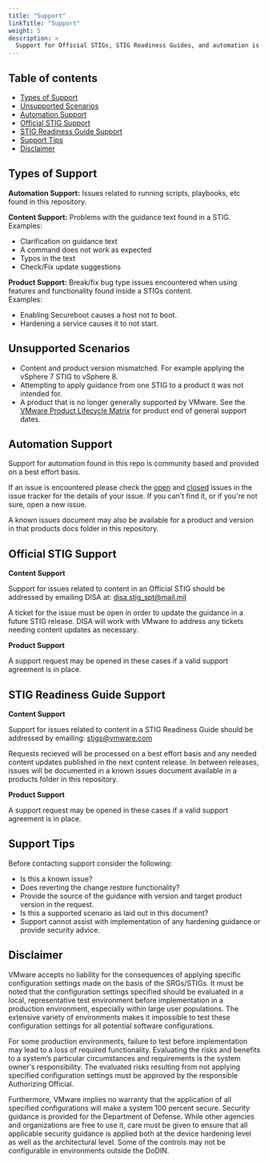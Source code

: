```yaml
---
title: "Support"
linkTitle: "Support"
weight: 5
description: >
  Support for Official STIGs, STIG Readiness Guides, and automation is provided through a variety of channels depending on the situation. It is important to adhere to the supported scenarios detailed here to avoid issues in unsupported situations.  
---
```


## Table of contents

- [Types of Support](#types-of-support)
- [Unsupported Scenarios](#unsupported-scenarios)
- [Automation Support](#automation-support)
- [Official STIG Support](#official-stig-support)
- [STIG Readiness Guide Support](#stig-readiness-guide-support)
- [Support Tips](#support-tips)
- [Disclaimer](#disclaimer)

## Types of Support

**Automation Support:** Issues related to running scripts, playbooks, etc found in this repository.

**Content Support:** Problems with the guidance text found in a STIG.  
Examples:
- Clarification on guidance text
- A command does not work as expected
- Typos in the text
- Check/Fix update suggestions

**Product Support:** Break/fix bug type issues encountered when using features and functionality found inside a STIGs content.  
Examples:
- Enabling Secureboot causes a host not to boot.
- Hardening a service causes it to not start.

## Unsupported Scenarios
- Content and product version mismatched. For example applying the vSphere 7 STIG to vSphere 8.
- Attempting to apply guidance from one STIG to a product it was not intended for.
- A product that is no longer generally supported by VMware. See the [VMware Product Lifecycle Matrix](https://lifecycle.vmware.com/) for product end of general support dates.


## Automation Support

Support for automation found in this repo is community based and provided on a best effort basis.  

If an issue is encountered please check the [open](https://github.com/vmware/dod-compliance-and-automation/issues) and [closed](https://github.com/vmware/dod-compliance-and-automation/issues?q=is%3Aissue+is%3Aclosed) issues in the issue tracker for the details of your issue. If you can't find it, or if you're not sure, open a new issue.

A known issues document may also be available for a product and version in that products docs folder in this repository.

## Official STIG Support

**Content Support**

Support for issues related to content in an Official STIG should be addressed by emailing DISA at: disa.stig_spt@mail.mil  

A ticket for the issue must be open in order to update the guidance in a future STIG release. DISA will work with VMware to address any tickets needing content updates as necessary.

**Product Support**

A support request may be opened in these cases if a valid support agreement is in place.

## STIG Readiness Guide Support

**Content Support**

Support for issues related to content in a STIG Readiness Guide should be addressed by emailing: stigs@vmware.com 

Requests recieved will be processed on a best effort basis and any needed content updates published in the next content release. In between releases, issues will be documented in a known issues document available in a products folder in this repository.  

**Product Support**

A support request may be opened in these cases if a valid support agreement is in place.

## Support Tips

Before contacting support consider the following:

- Is this a known issue?
- Does reverting the change restore functionality?
- Provide the source of the guidance with version and target product version in the request.
- Is this a supported scenario as laid out in this document?
- Support cannot assist with implementation of any hardening guidance or provide security advice.

## Disclaimer

VMware accepts no liability for the consequences of applying specific configuration settings made on the basis of the SRGs/STIGs. It must be noted that the configuration settings specified should be evaluated in a local, representative test environment before implementation in a production environment, especially within large user populations. The extensive variety of environments makes it impossible to test these configuration settings for all potential software configurations.

For some production environments, failure to test before implementation may lead to a loss of required functionality. Evaluating the risks and benefits to a system’s particular circumstances and requirements is the system owner's responsibility. The evaluated risks resulting from not applying specified configuration settings must be approved by the responsible Authorizing Official.

Furthermore, VMware implies no warranty that the application of all specified configurations will make a system 100 percent secure. Security guidance is provided for the Department of Defense. While other agencies and organizations are free to use it, care must be given to ensure that all applicable security guidance is applied both at the device hardening level as well as the architectural level. Some of the controls may not be configurable in environments outside the DoDIN.

